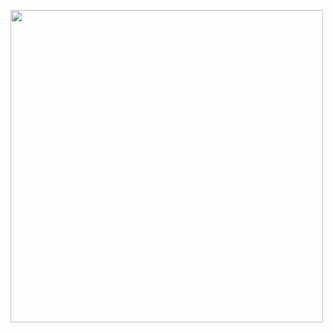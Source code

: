 <img src="https://user-images.githubusercontent.com/56535438/192115789-6c41636d-605e-437a-b6d7-d7006cfb8f6a.png" width=500></img>
